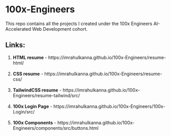 # 100x-Engineers
This repo contains all the projects I created under the 100x Engineers AI-Accelerated Web Development cohort.
## Links:
<ol>
  <li><b>HTML resume</b> - https://imrahulkanna.github.io/100x-Engineers/resume-html/</li> <br/>
  <li><b>CSS resume</b> - https://imrahulkanna.github.io/100x-Engineers/resume-css/</li> <br />
  <li><b>TailwindCSS resume</b> - https://imrahulkanna.github.io/100x-Engineers/resume-tailwind/src/</li> <br />
  <li><b>100x Login Page</b> - https://imrahulkanna.github.io/100x-Engineers/100x-Login/src/</li> <br />
  <li><b>100x Components</b> - https://imrahulkanna.github.io/100x-Engineers/components/src/buttons.html</li> <br />
</ol>
